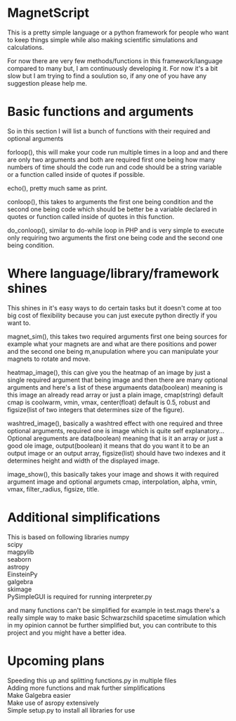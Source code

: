 # MagnetScript
This is a pretty simple language or a python framework for people who want to keep things simple while also making scientific simulations and calculations.

For now there are very few methods/functions in this framework/language compared to many but, I am continuously developing it. For now it's a bit slow but I am trying to find a soulution so, if any one of you have any suggestion please help me.

# Basic functions and arguments
So in this section I will list a bunch of functions with their required and optional arguments

forloop(), this will make your code run multiple times in a loop and and there are only two arguments and both are required first one being how many numbers of time should the code run and code should be a string variable or a function called inside of quotes if possible.

echo(), pretty much same as print.

conloop(), this takes to arguments the first one being condition and the second one being code which should be better be a variable declared in quotes or function called inside of quotes in this function.

do_conloop(), similar to do-while loop in PHP and is very simple to execute only requiring two arguments the first one being code and the second one being condition.

# Where language/library/framework shines
This shines in it's easy ways to do certain tasks but it doesn't come at too big cost of flexibility because you can just execute python directly if you want to.

magnet_sim(), this takes two required arguments first one being sources for example what your magnets are and what are there positions and power and the second one being m,anupulation where you can manipulate your magnets to rotate and move.

heatmap_image(), this can give you the heatmap of an image by just a single required argument that being image and then there are many optional arguments and here's a list of these argumaents data(boolean) meaning is this image an already read array or just a plain image,
cmap(string) default cmap is coolwarm, vmin, vmax, center(float) default is 0.5, robust and figsize(list of two integers that determines size of the figure).

washtred_image(), basically a washtred effect with one required and three optional arguments, required one is image which is quite self explanatory... Optional areguments are data(boolean) meaning that is it an array or just a good ole image, output(boolean) it means that do you want it to be an output image or an output array, figsize(list) should have two indexes and it determines height and width of the displayed image.

image_show(), this basically takes your image and shows it with required argument image and optional argumets cmap, interpolation, alpha, vmin, vmax, filter_radius, figsize, title.

# Additional simplifications
This is based on following libraries
numpy<br/>
scipy<br/>
magpylib<br/>
seaborn<br/>
astropy<br/>
EinsteinPy<br/>
galgebra<br/>
skimage<br/>
PySimpleGUI is required for running interpreter.py<br/>

and many functions can't be simplified for example in test.mags there's a really simple way to make basic Schwarzschild spacetime simulation which in my opinion cannot be further simplified but, you can contribute to this project and you might have a better idea.

# Upcoming plans
Speeding this up and splitting functions.py in multiple files<br/>
Adding more functions and mak further simplifications<br/>
Make Galgebra easier<br/>
Make use of asropy extensively<br/>
Simple setup.py to install all libraries for use
